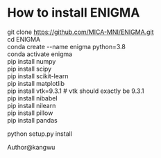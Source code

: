 # How to install ENIGMA

git clone https://github.com/MICA-MNI/ENIGMA.git  
cd ENIGMA  
conda create --name enigma python=3.8  
conda activate enigma  
pip install numpy  
pip install scipy  
pip install scikit-learn  
pip install matplotlib  
pip install vtk=9.3.1 # vtk should exactly be 9.3.1  
pip install nibabel  
pip install nilearn  
pip install pillow  
pip install pandas  

python setup.py install

Author@kangwu
